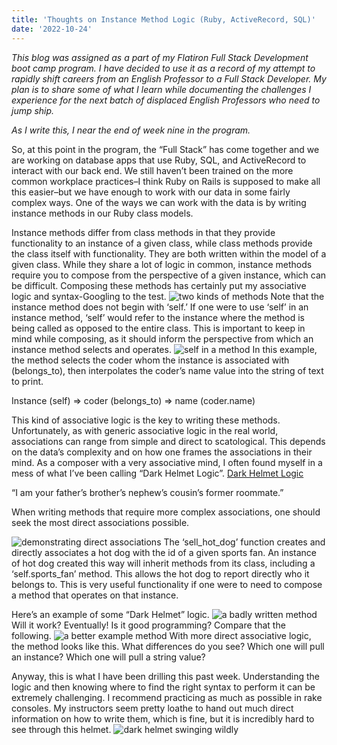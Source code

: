 ```yaml
---
title: 'Thoughts on Instance Method Logic (Ruby, ActiveRecord, SQL)'
date: '2022-10-24'
---
```


*This blog was assigned as a part of my Flatiron Full Stack Development boot camp program. I have decided to use it as a record of my attempt to rapidly shift careers from an English Professor to a Full Stack Developer. My plan is to share some of what I learn while documenting the challenges I experience for the next batch of displaced English Professors who need to jump ship.*

*As I write this, I near the end of week nine in the program.*

So, at this point in the program, the “Full Stack” has come together and we are working on database apps that use Ruby, SQL, and ActiveRecord to interact with our back end. We still haven’t been trained on the more common workplace practices–I think Ruby on Rails is supposed to make all this easier–but we have enough to work with our data in some fairly complex ways. One of the ways we can work with the data is by writing instance methods in our Ruby class models.

Instance methods differ from class methods in that they provide functionality to an instance of a given class, while class methods provide the class itself with functionality. They are both written within the model of a given class. While they share a lot of logic in common, instance methods require you to compose from the perspective of a given instance, which can be difficult. Composing these methods has certainly put my associative logic and syntax-Googling to the test.
![two kinds of methods](/images/instance1.png)
Note that the instance method does not begin with ‘self.’ If one were to use ‘self’ in an instance method, ‘self’ would refer to the instance where the method is being called as opposed to the entire class. This is important to keep in mind while composing, as it should inform the perspective from which an instance method selects and operates.
![self in a method](/images/instance2.png)
In this example, the method selects the coder whom the instance is associated with (belongs_to), then interpolates the coder’s name value into the string of text to print.

Instance (self) => coder (belongs_to) => name (coder.name)

This kind of associative logic is the key to writing these methods. Unfortunately, as with generic associative logic in the real world, associations can range from simple and direct to scatological. This depends on the data’s complexity and on how one frames the associations in their mind. As a composer with a very associative mind, I often found myself in a mess of what I’ve been calling “Dark Helmet Logic”.
[Dark Helmet Logic](https://www.youtube.com/watch?v=riqXhieWU3M)

“I am your father’s brother’s nephew’s cousin’s former roommate.”

When writing methods that require more complex associations, one should seek the most direct associations possible.

![demonstrating direct associations](/images/instance3.png)
The ‘sell_hot_dog’ function creates and directly associates a hot dog with the id of a given sports fan. An instance of hot dog created this way will inherit methods from its class, including a ‘self.sports_fan’ method. This allows the hot dog to report directly who it belongs to. This is very useful functionality if one were to need to compose a method that operates on that instance.

Here’s an example of some “Dark Helmet” logic.
![a badly written method](/images/instance4.png)
Will it work? Eventually! Is it good programming? Compare that the following.
![a better example method](/images/instance5.png)
With more direct associative logic, the method looks like this. What differences do you see? Which one will pull an instance? Which one will pull a string value?

Anyway, this is what I have been drilling this past week. Understanding the logic and then knowing where to find the right syntax to perform it can be extremely challenging. I recommend practicing as much as possible in rake consoles. My instructors seem pretty loathe to hand out much direct information on how to write them, which is fine, but it is incredibly hard to see through this helmet.
![dark helmet swinging wildly](/images/darkhelmet.gif)